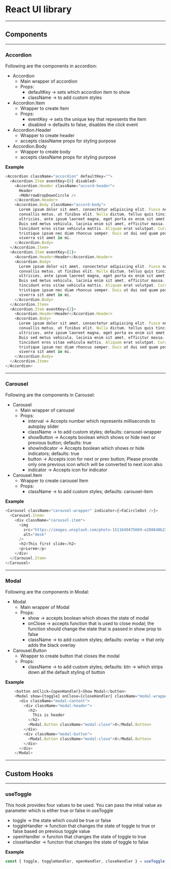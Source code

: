# React UI library

---

## Components

---

### Accordion

Following are the components in accordion:

- Accordion
  - Main wrapper of accordion
  - Props:
    - defaultKey -> sets which accordion item to show
    - className -> to add custom styles
- Accordion.Item
  - Wrapper to create Item
  - Props:
    - eventKey -> sets the unique key that represents the item
    - disabled -> defaults to false, disables the click event
- Accordion.Header
  - Wrapper to create header
  - accepts className props for styling purpose
- Accordion.Body
  - Wrapper to create body
  - accepts className props for styling purpose

**Example**

```js
<Accordion className="accordion" defaultKey="">
  <Accordion.Item eventKey={0} disabled>
    <Accordion.Header className="accord-header">
      Header
      <MdArrowDropDownCircle />
    </Accordion.Header>
    <Accordion.Body className="accord-body">
      Lorem ipsum dolor sit amet, consectetur adipiscing elit. Fusce non
      convallis metus, ut finibus elit. Nulla dictum, tellus quis tincidunt
      ultricies, ante ipsum laoreet magna, eget porta ex enim sit amet quam.
      Duis sed metus vehicula, lacinia enim sit amet, efficitur massa. Quisque
      tincidunt eros vitae vehicula mattis. Aliquam erat volutpat. Curabitur
      tristique ipsum nec diam rhoncus semper. Duis ut dui sed quam posuere
      viverra sit amet in mi.
    </Accordion.Body>
  </Accordion.Item>
  <Accordion.Item eventKey={1}>
    <Accordion.Header>Header</Accordion.Header>
    <Accordion.Body>
      Lorem ipsum dolor sit amet, consectetur adipiscing elit. Fusce non
      convallis metus, ut finibus elit. Nulla dictum, tellus quis tincidunt
      ultricies, ante ipsum laoreet magna, eget porta ex enim sit amet quam.
      Duis sed metus vehicula, lacinia enim sit amet, efficitur massa. Quisque
      tincidunt eros vitae vehicula mattis. Aliquam erat volutpat. Curabitur
      tristique ipsum nec diam rhoncus semper. Duis ut dui sed quam posuere
      viverra sit amet in mi.
    </Accordion.Body>
  </Accordion.Item>
  <Accordion.Item eventKey={2}>
    <Accordion.Header>Header</Accordion.Header>
    <Accordion.Body>
      Lorem ipsum dolor sit amet, consectetur adipiscing elit. Fusce non
      convallis metus, ut finibus elit. Nulla dictum, tellus quis tincidunt
      ultricies, ante ipsum laoreet magna, eget porta ex enim sit amet quam.
      Duis sed metus vehicula, lacinia enim sit amet, efficitur massa. Quisque
      tincidunt eros vitae vehicula mattis. Aliquam erat volutpat. Curabitur
      tristique ipsum nec diam rhoncus semper. Duis ut dui sed quam posuere
      viverra sit amet in mi.
    </Accordion.Body>
  </Accordion.Item>
</Accordion>
```

---

### Carousel

Following are the components in Carousel:

- Carousel
  - Main wrapper of carousel
  - Props:
    - interval -> Accepts number which represents milliseconds to autoplay slider
    - className -> to add custom styles; defaults: carousel-wrapper
    - showButton -> Accepts boolean which shows or hide next or previous button; defaults: true
    - showIndicator -> Accepts boolean which shows or hide indicators; defaults: true
    - button -> Accepts icon for next or prev button; Please provide only one previous icon which will be converted to next icon also
    - indicator -> Accepts icon for indicator
- Carousel.Item
  - Wrapper to create carousel Item
  - Props:
    - className -> to add custom styles; defaults: carousel-item

**Example**

```js
<Carousel className="carousel-wrapper" indicator={<FaCircleDot />}>
  <Carousel.Item>
    <div className="carousel-item">
      <img
        src="https://images.unsplash.com/photo-1511649475669-e288648b2339?ixlib=rb-4.0.3&ixid=M3wxMjA3fDB8MHxwaG90by1wYWdlfHx8fGVufDB8fHx8fA%3D%3D&auto=format&fit=crop&w=2832&q=80"
        alt="desk"
      />
      <h2>This first slide</h2>
      <p>Lorem</p>
    </div>
  </Carousel.Item>
</Carousel>
```

---

### Modal

Following are the components in Modal:

- Modal
  - Main wrapper of Modal
  - Props:
    - show -> accepts boolean which shows the state of modal
    - onClose -> accepts function that is used to close modal; the function should change the state that is passed in show prop to false
    - className -> to add custom styles; defaults: overlay -> that only adds the black overlay
- Carousel.Button
  - Wrapper to create button that closes the modal
  - Props:
    - className -> to add custom styles; defaults: btn -> which strips down all the default styling of button

**Example**

```js
    <button onClick={openHandler}>Show Modal</button>
    <Modal show={toggle} onClose={closeHandler} className="modal-wrapper">
      <div className="modal-content">
        <div className="modal-header">
          <h2>
            This is header
          </h2>
          <Modal.Button className="modal-close">X</Modal.Button>
        </div>
        <div className="modal-button">
          <Modal.Button className="modal-close">X</Modal.Button>
        </div>
      </div>
    </Modal>
```

---

## Custom Hooks

---

### useToggle

This hook provides four values to be used. You can pass the intial value as parameter which is either true or false in useToggle

- toggle -> the state which could be true or false
- toggleHandler -> function that changes the state of toggle to true or false based on previous toggle value
- openHandler -> functon that changes the state of toggle to true
- closeHandler -> functon that changes the state of toggle to false

**Example**

```js
const { toggle, toggleHandler, openHandler, closeHandler } = useToggle(false);
```
